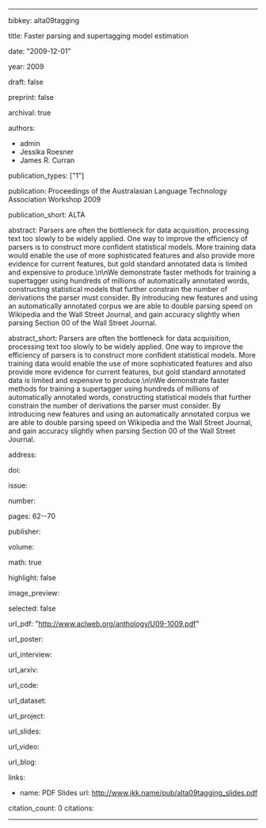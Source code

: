 ---

bibkey: alta09tagging

title: Faster parsing and supertagging model estimation

date: "2009-12-01"

year: 2009

draft: false

preprint: false

archival: true

authors: 
- admin
- Jessika Roesner
- James R. Curran

publication_types: ["1"]

publication: Proceedings of the Australasian Language Technology Association Workshop 2009

publication_short: ALTA

abstract: Parsers are often the bottleneck for data acquisition, processing text too slowly to be widely applied. One way to improve the efficiency of parsers is to construct more confident statistical models. More training data would enable the use of more sophisticated features and also provide more evidence for current features, but gold standard annotated data is limited and expensive to produce.\n\nWe demonstrate faster methods for training a supertagger using hundreds of millions of automatically annotated words, constructing statistical models that further constrain the number of derivations the parser must consider. By introducing new features and using an automatically annotated corpus we are able to double parsing speed on Wikipedia and the Wall Street Journal, and gain accuracy slightly when parsing Section 00 of the Wall Street Journal.

abstract_short: Parsers are often the bottleneck for data acquisition, processing text too slowly to be widely applied. One way to improve the efficiency of parsers is to construct more confident statistical models. More training data would enable the use of more sophisticated features and also provide more evidence for current features, but gold standard annotated data is limited and expensive to produce.\n\nWe demonstrate faster methods for training a supertagger using hundreds of millions of automatically annotated words, constructing statistical models that further constrain the number of derivations the parser must consider. By introducing new features and using an automatically annotated corpus we are able to double parsing speed on Wikipedia and the Wall Street Journal, and gain accuracy slightly when parsing Section 00 of the Wall Street Journal.

address: 

doi: 

issue: 

number: 

pages: 62--70

publisher: 

volume: 

math: true

highlight: false

image_preview: 

selected: false

url_pdf: "http://www.aclweb.org/anthology/U09-1009.pdf"

url_poster: 

url_interview: 

url_arxiv: 

url_code: 

url_dataset: 

url_project: 

url_slides: 

url_video: 

url_blog: 

links: 
- name: PDF Slides
  url: http://www.jkk.name/pub/alta09tagging_slides.pdf

citation_count: 0
citations:


---